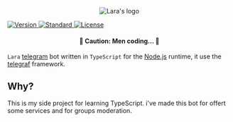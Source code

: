 <div align=center><img src="./temp/img/Lara.png" alt="Lara's logo"/></div>
<p>
  <a href="https://t.me/Lara_bot">
    <img src="https://img.shields.io/badge/Version-0.2.2-green.svg?style=for-the-badge" alt="Version">
  </a>
  <a href="https://github.com/standard/standard">
    <img src="https://img.shields.io/badge/Code_style-Standard-green.svg?style=for-the-badge" alt="Standard">
  </a>
  <a href="/LICENSE">
    <img src="https://img.shields.io/badge/License-MIT-blue.svg?style=for-the-badge" alt="License">
  </a>
</p>
<h4 align=center> 🚧  Caution: Men coding...  🚧</h4>


`Lara` [telegram](https://telegram.org/) bot written in
`TypeScript` for the [Node.js](https://nodejs.org/en/) runtime, it use the
[telegraf](https://github.com/telegraf/telegraf) framework.


## Why?
This is my side project for learning TypeScript.
i've made this bot for offert some services and for groups moderation.